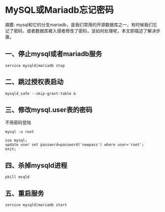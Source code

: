# MySQL或Mariadb忘记密码
摘要: mysql和它的分支mariadb，是我们常用的开源数据库之一，有时候我们忘记了密码，或者数据库被入侵者修改了密码，该如何处理呢，本文即描述了解决步骤。
## 一、停止mysql或者mariadb服务
```
service mysqld|mariadb stop
```
## 二、跳过授权表启动
```
mysqld_safe --skip-grant-table &
```
## 三、修改mysql.user表的密码
不用密码登陆 
```
mysql -u root 
```
```
use mysql;
update user set password=password('newpass') where user='root';
exit;
```
## 四、杀掉mysqld进程
```
pkill msqld
```
## 五、重启服务
```
service mysqld|mariadb start
```